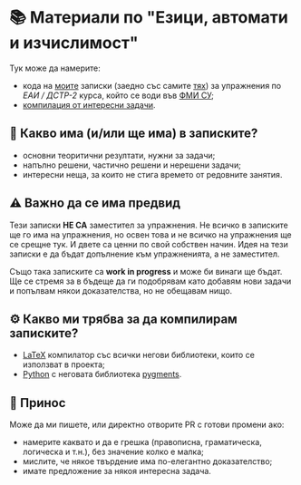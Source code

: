 # :books: Материали по "Езици, автомати и изчислимост"

Тук може да намерите:

- кода на [моите](https://github.com/toduko) записки (заедно със самите [тях](https://raw.githubusercontent.com/toduko/languages-automata-and-computability/master/notes.pdf)) за упражнения по _ЕАИ / ДСТР-2_ курса, който се води във [ФМИ СУ](https://fmi.uni-sofia.bg/);
- [компилация от интересни задачи](problems-compilation/).

## :thought_balloon: Какво има (и/или ще има) в записките?

- основни теоритични резултати, нужни за задачи;
- напълно решени, частично решени и нерешени задачи;
- интересни неща, за които не стига времето от редовните занятия.

## :warning: Важно да се има предвид

Тези записки **НЕ СА** заместител за упражнения.
Не всичко в записките ще го има на упражнения, но освен това и не всичко на упражнения ще се срещне тук.
И двете са ценни по свой собствен начин.
Идея на тези записки е да бъдат допълнение към упражненията, а не заместител.

Също така записките са **work in progress** и може би винаги ще бъдат.
Ще се стремя за в бъдеще да ги подобрявам като добавям нови задачи и попълвам някои доказателства, но не обещавам нищо.

## :gear: Какво ми трябва за да компилирам записките?

- [LaTeX](https://www.latex-project.org/) компилатор със всички негови библиотеки, които се използват в проекта;
- [Python](https://www.python.org/) с неговата библиотека [pygments](https://pygments.org/).

## :gift: Принос

Може да ми пишете, или директно отворите PR с готови промени ако:

- намерите каквато и да е грешка (правописна, граматическа, логическа и т.н.), без значение колко е малка;
- мислите, че някое твърдение има по-елегантно доказателство;
- имате предложение за някоя интересна задача.
